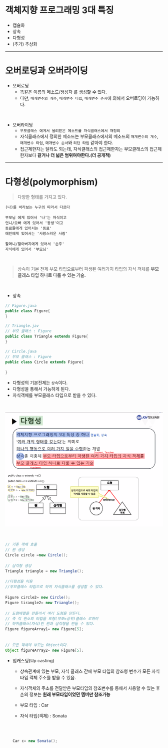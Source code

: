 # 객체지향 프로그래밍 3대 특징
- 캡슐화
- 상속
- 다형성
- (추가) 추상화

<hr>

# 오버로딩과 오버라이딩
- 오버로딩
  - 똑같은 이름의 메소드/생성자 를 생성할 수 있다.
  - 다만, ```매개변수의 개수```, ```매개변수 타입```, ```매개변수 순서```에 의해서 오버로딩이 가능하다.

<br>

- 오버라이딩
  - ```부모클래스 에게서 물려받은 메소드를 자식클래스에서 재정의```
  - 자식클래스에서 정의한 메소드는 부모클래스에서의 메소드의 ```매개변수의 개수```, ```매개변수 타입```, ```매개변수 순서```와 ```리턴 타입``` 같아야 한다.
  - 접근제한자는 달라도 되는데, 자식클래스의 접근제한자는 부모클래스의 접근제한자보다 <strong>같거나 더 넓은 범위여야한다.(더 공개적)</strong>
  
<hr>

# 다형성(polymorphism)

> 다양한 형태를 가지고 있다.

``` 
(나)를 바라보는 누구의 따라서 다르다

부모님 에게 있어서 '나'는 자식이고
언니/오빠 에게 있어서 '동생'이고
동료들에게 있어서는 '동료'
애인에게 있어서는 '사랑스러운 사람'

할머니/할아버지에게 있어서 '손주'
자식에게 있어서 '부모님'
```

<br>

> 상속이 기본 전제
> 부모 타입으로부터 파생된 여러가지 타입의 자식 객체를 <strong>부모클래스 타입 하나로 다룰 수 있는 기술.</strong>

<br>

- 상속


```java
// Figure.java
public class Figure{
}
```

```java
// Triangle.jav
// 부모 클래스 : Figure
public class Triangle extends Figure{
}

```

```java
// Circle.java
// 부모 클래스 : Figure
public class Circle extends Figure{
  
}
```

- 다형성의 기본전제는 ``상속``이다.
- 다형성을 통해서 가능하게 된다.
- 자식객체를 부모클래스 타입으로 받을 수 있다.

<BR>

![](./0608_poly.PNG)

<BR>
  
  
```java
// 기존 객체 호출
// 원 생성
Circle circle =new Circle();

// 삼각형 생성
Triangle triangle = new Triangle();

//다형성을 이용
//부모클래스 타입으로 하여 자식클래스를 생성할 수 있다.

Figure circle2= new Circle();
Figure tirangle2= new Triangle();

// 도형배열을 만들어서 여러 도형을 만든다.
// 즉 각 원소의 타입을 도형(부모=상위)클래스 로하여
// 하위클래스(자식)인 원과 삼각형을 만들 수 있다.
Figure figureArray1= new Figure[5];


// 모든 객체의 부모는 Object이다.
Object figureArray2= new Figure[5];

```

- 업캐스팅(Up casting)
  - 상속관계에 있는 부모, 자식 클래스 간에 부모 타입의 참조형 변수가 모든 자식 타입 객체 주소를 받을 수 있음.
  - 자식객체의 주소를 전달받은 부모타입의 참조변수를 통해서 사용할 수 있는 후손의 정보는 <strong>원래 부모타입이었던 멤버만 참조가능</strong>
  
  - 부모 타입 : Car
  - 자식 타입(객체) : Sonata 
  
  <br>
  
  ```java
  
  Car c= new Sonata();
  ```
  
  



